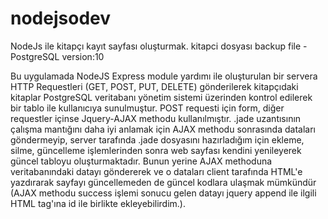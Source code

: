 # nodejsodev

NodeJs ile kitapçı kayıt sayfası oluşturmak.
kitapci dosyası backup file - PostgreSQL version:10

Bu uygulamada NodeJS Express module yardımı ile oluşturulan bir servera HTTP Requestleri (GET, POST, PUT, DELETE) gönderilerek kitapçıdaki kitaplar PostgreSQL veritabanı yönetim sistemi üzerinden kontrol edilerek bir tablo ile kullanıcıya sunulmuştur. POST requesti için form, diğer requestler içinse Jquery-AJAX methodu kullanılmıştır. .jade uzantısının çalışma mantığını daha iyi anlamak için AJAX methodu sonrasında dataları göndermeyip, server tarafında .jade dosyasını hazırladığım için ekleme, silme, güncelleme işlemlerinden sonra web sayfası kendini yenileyerek güncel tabloyu oluşturmaktadır. Bunun yerine AJAX methoduna veritabanındaki datayı göndererek ve o dataları client tarafında HTML'e yazdırarak sayfayı güncellemeden de güncel kodlara ulaşmak mümkündür (AJAX methodu success işlemi sonucu gelen datayı jquery append ile ilgili HTML tag'ına id ile birlikte ekleyebilirdim.).
